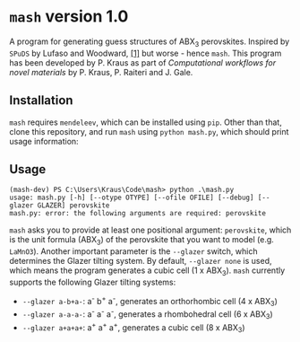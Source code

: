 # `mash` version 1.0
A program for generating guess structures of ABX<sub>3</sub> perovskites. Inspired by `SPuDS` by Lufaso and Woodward, 
[[1]](https://doi.org/10.1107/S0108768101015282) but worse - hence `mash`. This program has been developed by P. Kraus as part of *Computational workflows for novel materials* by P. Kraus, P. Raiteri and J. Gale.

## Installation

`mash` requires `mendeleev`, which can be installed using `pip`. Other than that, clone this repository, and run
`mash` using `python mash.py`, which should print usage information:

## Usage

```
(mash-dev) PS C:\Users\Kraus\Code\mash> python .\mash.py
usage: mash.py [-h] [--otype OTYPE] [--ofile OFILE] [--debug] [--glazer GLAZER] perovskite
mash.py: error: the following arguments are required: perovskite
```

`mash` asks you to provide at least one positional argument: `perovskite`, which is the unit formula (ABX<sub>3</sub>)
of the perovskite that you want to model (e.g. `LaMnO3`). Another important parameter is the `--glazer` switch, which
determines the Glazer tilting system. By default, `--glazer none` is used, which means the program generates a cubic cell
(1 x ABX<sub>3</sub>). `mash` currently supports the following Glazer tilting systems:

- `--glazer a-b+a-`: a<sup>-</sup> b<sup>+</sup> a<sup>-</sup>, generates an orthorhombic cell (4 x ABX<sub>3</sub>)
- `--glazer a-a-a-`: a<sup>-</sup> a<sup>-</sup> a<sup>-</sup>, generates a rhombohedral cell (6 x ABX<sub>3</sub>)
- `--glazer a+a+a+`: a<sup>+</sup> a<sup>+</sup> a<sup>+</sup>, generates a cubic cell (8 x ABX<sub>3</sub>)

